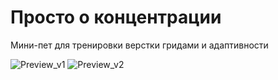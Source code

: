# Просто о концентрации

Мини-пет для тренировки верстки гридами и адаптивности

![Preview_v1](../slozhno-sosredotochitsya/images/preview%20v2.jpeg)
![Preview_v2](../slozhno-sosredotochitsya/images/preview%20v1.jpeg)